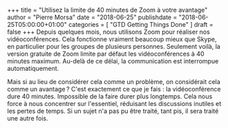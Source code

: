 +++
title      = "Utilisez la limite de 40 minutes de Zoom à votre avantage"
author     = "Pierre Morsa"
date       = "2018-06-25"
publishdate = "2018-06-25T05:00:00+01:00" 
categories = [ "GTD Getting Things Done" ]
draft      = false
+++
Depuis quelques mois, nous utilisons Zoom pour réaliser nos vidéoconférences. Cela fonctionne vraiment beaucoup mieux que Skype, en particulier pour les groupes de plusieurs personnes. Seulement voilà, la version gratuite de Zoom limite par défaut les vidéoconférences à 40 minutes maximum. Au-delà de ce délai, la communication est interrompue automatiquement.

Mais si au lieu de considérer cela comme un problème, on considérait cela comme un avantage ? C'est exactement ce que je fais : la vidéoconférence dure 40 minutes. Impossible de la faire durer plus longtemps. Cela nous force à nous concentrer sur l'essentiel, réduisant les discussions inutiles et les pertes de temps. Si un sujet n'a pas pu être traité, tant pis, il sera traité une autre fois.
